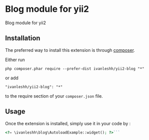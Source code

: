 Blog module for yii2
====================
Blog module for yii2

Installation
------------

The preferred way to install this extension is through [composer](https://getcomposer.org/download/).

Either run

```
php composer.phar require --prefer-dist ivanleshh/yii2-blog "*"
```

or add

```
"ivanleshh/yii2-blog": "*"
```

to the require section of your `composer.json` file.


Usage
-----

Once the extension is installed, simply use it in your code by  :

```php
<?= \ivanleshh\blog\AutoloadExample::widget(); ?>```
